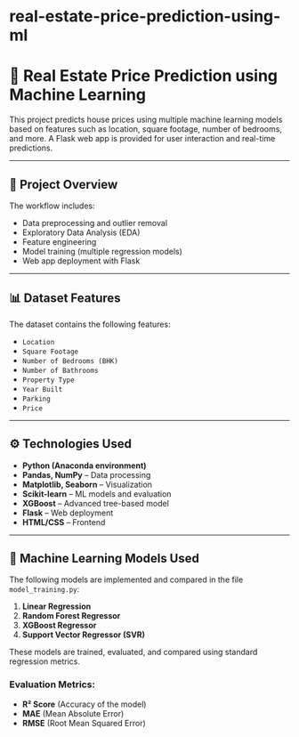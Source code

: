 # real-estate-price-prediction-using-ml
# 🏡 Real Estate Price Prediction using Machine Learning

This project predicts house prices using multiple machine learning models based on features such as location, square footage, number of bedrooms, and more. A Flask web app is provided for user interaction and real-time predictions.

---

## 📌 Project Overview

The workflow includes:

- Data preprocessing and outlier removal
- Exploratory Data Analysis (EDA)
- Feature engineering
- Model training (multiple regression models)
- Web app deployment with Flask

---

## 📊 Dataset Features

The dataset contains the following features:

- `Location`
- `Square Footage`
- `Number of Bedrooms (BHK)`
- `Number of Bathrooms`
- `Property Type`
- `Year Built`
- `Parking`
- `Price`

---

## ⚙️ Technologies Used

- **Python (Anaconda environment)**
- **Pandas, NumPy** – Data processing
- **Matplotlib, Seaborn** – Visualization
- **Scikit-learn** – ML models and evaluation
- **XGBoost** – Advanced tree-based model
- **Flask** – Web deployment
- **HTML/CSS** – Frontend

---

## 🧠 Machine Learning Models Used

The following models are implemented and compared in the file `model_training.py`:

1. **Linear Regression**
2. **Random Forest Regressor**
3. **XGBoost Regressor**
4. **Support Vector Regressor (SVR)**

These models are trained, evaluated, and compared using standard regression metrics.

### Evaluation Metrics:
- **R² Score** (Accuracy of the model)
- **MAE** (Mean Absolute Error)
- **RMSE** (Root Mean Squared Error)
